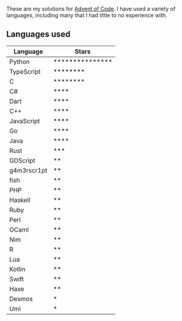 These are my solutions for [Advent of Code](https://adventofcode.com). I have used a variety of languages, including many that I had little to no experience with.

## Languages used

| Language    | Stars                          |
| ----------- | ------------------------------ |
| Python      | \*\*\*\*\*\*\*\*\*\*\*\*\*\*\* |
| TypeScript  | \*\*\*\*\*\*\*\*               |
| C           | \*\*\*\*\*\*\*\*               |
| C#          | \*\*\*\*                       |
| Dart        | \*\*\*\*                       |
| C++         | \*\*\*\*                       |
| JavaScript  | \*\*\*\*                       |
| Go          | \*\*\*\*                       |
| Java        | \*\*\*\*                       |
| Rust        | \*\*\*                         |
| GDScript    | \*\*                           |
| g4m3rscr1pt | \*\*                           |
| fish        | \*\*                           |
| PHP         | \*\*                           |
| Haskell     | \*\*                           |
| Ruby        | \*\*                           |
| Perl        | \*\*                           |
| OCaml       | \*\*                           |
| Nim         | \*\*                           |
| R           | \*\*                           |
| Lua         | \*\*                           |
| Kotlin      | \*\*                           |
| Swift       | \*\*                           |
| Haxe        | \*\*                           |
| Desmos      | \*                             |
| Umi         | \*                             |
